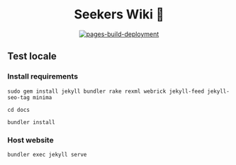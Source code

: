 <h1 align="center">Seekers Wiki 📖</h1>

<div align="center">
    <a href="https://github.com/seekers-dev/wiki/actions/workflows/pages/pages-build-deployment">
        <img alt="pages-build-deployment" src="https://github.com/seekers-dev/wiki/actions/workflows/pages/pages-build-deployment/badge.svg">
    </a>
</div>

## Test locale

### Install requirements

```shell
sudo gem install jekyll bundler rake rexml webrick jekyll-feed jekyll-seo-tag minima
```

```shell
cd docs
```

```shell
bundler install
```

### Host website

```shell
bundler exec jekyll serve
```